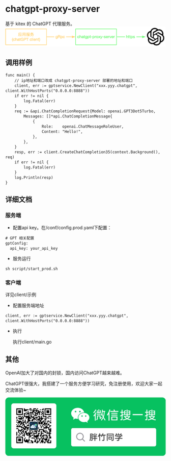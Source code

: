 # chatgpt-proxy-server
基于 kitex 的 ChatGPT 代理服务。
![chatgpt-proxy-server.png.png](./docs/images/chatgpt-proxy-server.png)

## 调用样例

```
func main() {
    // ip地址和端口改成 chatgpt-proxy-server 部署的地址和端口
	client, err := gptservice.NewClient("xxx.yyy.chatgpt", client.WithHostPorts("0.0.0.0:8888"))
	if err != nil {
		log.Fatal(err)
	}
	req := &api.ChatCompletionRequest{Model: openai.GPT3Dot5Turbo,
		Messages: []*api.ChatCompletionMessage{
			{
				Role:    openai.ChatMessageRoleUser,
				Content: "Hello!",
			},
		},
	}
	resp, err := client.CreateChatCompletion35(context.Background(), req)
	if err != nil {
		log.Fatal(err)
	}
	log.Println(resp)
}
```

## 详细文档

### 服务端
* 配置api key。在/conf/config.prod.yaml下配置：

```
# GPT 相关配置
gptConfig:
  api_key: your_api_key
```

* 服务运行 
```
sh script/start_prod.sh
```

### 客户端

详见client/示例

* 配置服务端地址

```
client, err := gptservice.NewClient("xxx.yyy.chatgpt", client.WithHostPorts("0.0.0.0:8888"))
```

* 执行

    执行client/main.go


## 其他

OpenAI加大了对国内的封锁，国内访问ChatGPT越来越难。

ChatGPT很强大，我搭建了一个服务方便学习研究，免注册使用，欢迎大家一起交流体验~

![欢迎交流](./docs/images/扫码_搜索联合传播样式-标准色版.jpg)